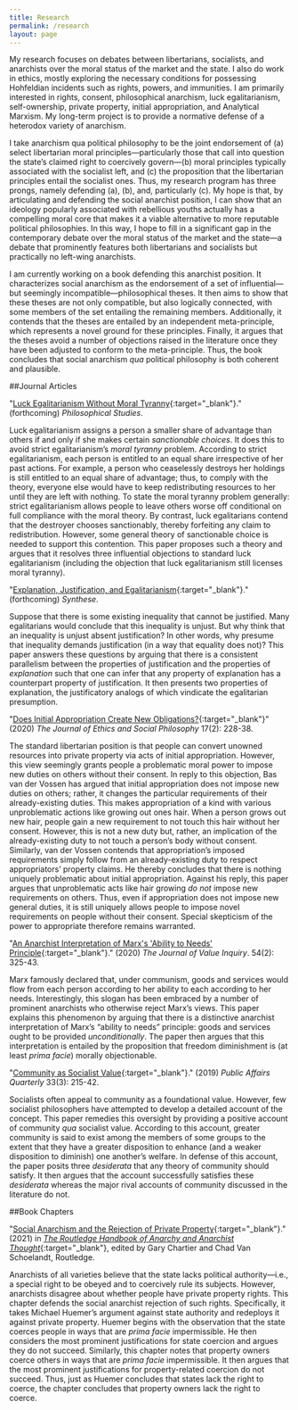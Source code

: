 ```yaml
---
title: Research
permalink: /research
layout: page
---
```


My research focuses on debates between libertarians, socialists, and anarchists over the moral status of the market and the state. I also do work in ethics, mostly exploring the necessary conditions for possessing Hohfeldian incidents such as rights, powers, and immunities. I am primarily interested in rights, consent, philosophical anarchism, luck egalitarianism, self-ownership, private property, initial appropriation, and Analytical Marxism.  My long-term project is to provide a normative defense of a heterodox variety of anarchism.

I take anarchism qua political philosophy to be the joint endorsement of (a) select libertarian moral principles—particularly those that call into question the state’s claimed right to coercively govern—(b) moral principles typically associated with the socialist left, and (c) the proposition that the libertarian principles entail the socialist ones. Thus, my research program has three prongs, namely defending (a), (b), and, particularly (c). My hope is that, by articulating and defending the social anarchist position, I can show that an ideology popularly associated with rebellious youths actually has a compelling moral core that makes it a viable alternative to more reputable political philosophies. In this way, I hope to fill in a significant gap in the contemporary debate over the moral status of the market and the state—a debate that prominently features both libertarians and socialists but practically no left-wing anarchists.

I am currently working on a book defending this anarchist position. It characterizes social anarchism as the endorsement of a set of influential—but seemingly incompatible—philosophical theses. It then aims to show that these theses are not only compatible, but also logically connected, with some members of the set entailing the remaining members. Additionally, it contends that the theses are entailed by an independent meta-principle, which represents a novel ground for these principles. Finally, it argues that the theses avoid a number of objections raised in the literature once they have been adjusted to conform to the meta-principle. Thus, the book concludes that social anarchism *qua* political philosophy is both coherent and plausible.


##Journal Articles

"[Luck Egalitarianism Without Moral Tyranny](https://link.springer.com/article/10.1007%2Fs11098-021-01667-4){:target="_blank"}." (forthcoming) _Philosophical Studies_.

Luck egalitarianism assigns a person a smaller share of advantage than others if and only if she makes certain _sanctionable choices_. It does this to avoid strict egalitarianism’s _moral tyranny_ problem. According to strict egalitarianism, each person is entitled to an equal share irrespective of her past actions. For example, a person who ceaselessly destroys her holdings is still entitled to an equal share of advantage; thus, to comply with the theory, everyone else would have to keep redistributing resources to her until they are left with nothing. To state the moral tyranny problem generally: strict egalitarianism allows people to leave others worse off conditional on full compliance with the moral theory. By contrast, luck egalitarians contend that the destroyer chooses sanctionably, thereby forfeiting any claim to redistribution. However, some general theory of sanctionable choice is needed to support this contention. This paper proposes such a theory and argues that it resolves three influential objections to standard luck egalitarianism (including the objection that luck egalitarianism still licenses moral tyranny).


"[Explanation, Justification, and Egalitarianism](https://link.springer.com/article/10.1007/s11229-021-03222-4){:target="_blank"}." (forthcoming) _Synthese_.

Suppose that there is some existing inequality that cannot be justified. Many egalitarians would conclude that this inequality is unjust. But why think that an inequality is unjust absent justification? In other words, why presume that inequality demands justification (in a way that equality does not)? This paper answers these questions by arguing that there is a consistent parallelism between the properties of justification and the properties of _explanation_ such that one can infer that any property of explanation has a counterpart property of justification. It then presents two properties of explanation, the justificatory analogs of which vindicate the egalitarian presumption.


"[Does Initial Appropriation Create New Obligations?](http://jesp.org/index.php/jesp/article/view/952){:target="_blank"}" (2020) _The Journal of Ethics and Social Philosophy_ 17(2): 228-38.

The standard libertarian position is that people can convert unowned resources into private property via acts of initial appropriation. However, this view seemingly grants people a problematic moral power to impose new duties on others without their consent. In reply to this objection, Bas van der Vossen has argued that initial appropriation does not impose new duties on others; rather, it changes the particular requirements of their already-existing duties. This makes appropriation of a kind with various unproblematic actions like growing out ones hair. When a person grows out new hair, people gain a new requirement to not touch this hair without her consent. However, this is not a new duty but, rather, an implication of the already-existing duty to not touch a person’s body without consent. Similarly, van der Vossen contends that appropriation’s imposed requirements simply follow from an already-existing duty to respect appropriators’ property claims. He thereby concludes that there is nothing uniquely problematic about initial appropriation. Against his reply, this paper argues that unproblematic acts like hair growing _do not_ impose new requirements on others. Thus, even if appropriation does not impose new general duties, it is still uniquely allows people to impose novel requirements on people without their consent. Special skepticism of the power to appropriate therefore remains warranted.

"[An Anarchist Interpretation of Marx's 'Ability to Needs' Principle](/files/AANP.pdf){:target="_blank"}." (2020) _The Journal of Value Inquiry_. 54(2): 325-43.

Marx famously declared that, under communism, goods and services would flow from each person according to her ability to each according to her needs. Interestingly, this slogan has been embraced by a number of prominent anarchists who otherwise reject Marx’s views. This paper explains this phenomenon by arguing that there is a distinctive anarchist interpretation of Marx’s “ability to needs” principle: goods and services ought to be provided _unconditionally_. The paper then argues that this interpretation is entailed by the proposition that freedom diminishment is (at least _prima facie_) morally objectionable.


"[Community as Socialist Value](/files/Community.pdf){:target="_blank"}." (2019) _Public Affairs Quarterly_ 33(3): 215-42.

Socialists often appeal to community as a foundational value. However, few socialist philosophers have attempted to develop a detailed account of the concept. This paper remedies this oversight by providing a positive account of community _qua_ socialist value. According to this account, greater community is said to exist among the members of some groups to the extent that they have a greater disposition to enhance (and a weaker disposition to diminish) one another’s welfare. In defense of this account, the paper posits three _desiderata_ that any theory of community should satisfy. It then argues that the account successfully satisfies these _desiderata_ whereas the major rival accounts of community discussed in the literature do not.


##Book Chapters

"[Social Anarchism and the Rejection of Private Property](/files/SpaffordSocialAnarchism.pdf){:target="_blank"}." (2021) in [_The Routledge Handbook of Anarchy and Anarchist Thought_](https://www.routledge.com/The-Routledge-Handbook-of-Anarchy-and-Anarchist-Thought/Chartier-Schoelandt/p/book/9781138737587?fbclid=IwAR1djhuz_0oQd_CY3fza_aIuGvZUmVjk8H0yBn3dJHXP_Op_ZfZ9r6Dk5yc){:target="_blank"}, edited by Gary Chartier and Chad Van Schoelandt, Routledge.

Anarchists of all varieties believe that the state lacks political authority—i.e., a special right to be obeyed and to coercively rule its subjects. However, anarchists disagree about whether people have private property rights. This chapter defends the social anarchist rejection of such rights. Specifically, it takes Michael Huemer’s argument against state authority and redeploys it against private property. Huemer begins with the observation that the state coerces people in ways that are _prima facie_ impermissible. He then considers the most prominent justifications for state coercion and argues they do not succeed. Similarly, this chapter notes that property owners coerce others in ways that are _prima facie_ impermissible. It then argues that the most prominent justifications for property-related coercion do not succeed. Thus, just as Huemer concludes that states lack the right to coerce, the chapter concludes that property owners lack the right to coerce.
